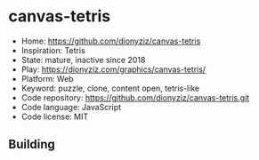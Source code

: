 # canvas-tetris

- Home: https://github.com/dionyziz/canvas-tetris
- Inspiration: Tetris
- State: mature, inactive since 2018
- Play: https://dionyziz.com/graphics/canvas-tetris/
- Platform: Web
- Keyword: puzzle, clone, content open, tetris-like
- Code repository: https://github.com/dionyziz/canvas-tetris.git
- Code language: JavaScript
- Code license: MIT

## Building
